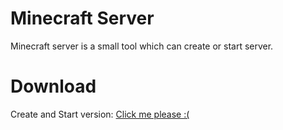 # Minecraft Server
Minecraft server is a small tool which can create or start server.
# Download
Create and Start version: [Click me please :(](https://github.com/WCT-Dawidolowid/Minecraft-Server/releases/tag/Minecraft-Server-1.0)
